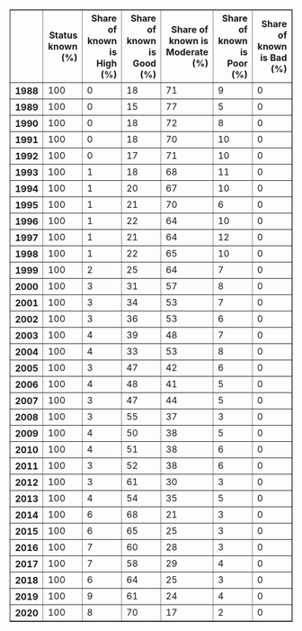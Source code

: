 <table border="1" class="dataframe">
  <thead>
    <tr style="text-align: right;">
      <th></th>
      <th>Status known (%)</th>
      <th>Share of known is High (%)</th>
      <th>Share of known is Good (%)</th>
      <th>Share of known is Moderate (%)</th>
      <th>Share of known is Poor (%)</th>
      <th>Share of known is Bad (%)</th>
    </tr>
  </thead>
  <tbody>
    <tr>
      <th>1988</th>
      <td>100</td>
      <td>0</td>
      <td>18</td>
      <td>71</td>
      <td>9</td>
      <td>0</td>
    </tr>
    <tr>
      <th>1989</th>
      <td>100</td>
      <td>0</td>
      <td>15</td>
      <td>77</td>
      <td>5</td>
      <td>0</td>
    </tr>
    <tr>
      <th>1990</th>
      <td>100</td>
      <td>0</td>
      <td>18</td>
      <td>72</td>
      <td>8</td>
      <td>0</td>
    </tr>
    <tr>
      <th>1991</th>
      <td>100</td>
      <td>0</td>
      <td>18</td>
      <td>70</td>
      <td>10</td>
      <td>0</td>
    </tr>
    <tr>
      <th>1992</th>
      <td>100</td>
      <td>0</td>
      <td>17</td>
      <td>71</td>
      <td>10</td>
      <td>0</td>
    </tr>
    <tr>
      <th>1993</th>
      <td>100</td>
      <td>1</td>
      <td>18</td>
      <td>68</td>
      <td>11</td>
      <td>0</td>
    </tr>
    <tr>
      <th>1994</th>
      <td>100</td>
      <td>1</td>
      <td>20</td>
      <td>67</td>
      <td>10</td>
      <td>0</td>
    </tr>
    <tr>
      <th>1995</th>
      <td>100</td>
      <td>1</td>
      <td>21</td>
      <td>70</td>
      <td>6</td>
      <td>0</td>
    </tr>
    <tr>
      <th>1996</th>
      <td>100</td>
      <td>1</td>
      <td>22</td>
      <td>64</td>
      <td>10</td>
      <td>0</td>
    </tr>
    <tr>
      <th>1997</th>
      <td>100</td>
      <td>1</td>
      <td>21</td>
      <td>64</td>
      <td>12</td>
      <td>0</td>
    </tr>
    <tr>
      <th>1998</th>
      <td>100</td>
      <td>1</td>
      <td>22</td>
      <td>65</td>
      <td>10</td>
      <td>0</td>
    </tr>
    <tr>
      <th>1999</th>
      <td>100</td>
      <td>2</td>
      <td>25</td>
      <td>64</td>
      <td>7</td>
      <td>0</td>
    </tr>
    <tr>
      <th>2000</th>
      <td>100</td>
      <td>3</td>
      <td>31</td>
      <td>57</td>
      <td>8</td>
      <td>0</td>
    </tr>
    <tr>
      <th>2001</th>
      <td>100</td>
      <td>3</td>
      <td>34</td>
      <td>53</td>
      <td>7</td>
      <td>0</td>
    </tr>
    <tr>
      <th>2002</th>
      <td>100</td>
      <td>3</td>
      <td>36</td>
      <td>53</td>
      <td>6</td>
      <td>0</td>
    </tr>
    <tr>
      <th>2003</th>
      <td>100</td>
      <td>4</td>
      <td>39</td>
      <td>48</td>
      <td>7</td>
      <td>0</td>
    </tr>
    <tr>
      <th>2004</th>
      <td>100</td>
      <td>4</td>
      <td>33</td>
      <td>53</td>
      <td>8</td>
      <td>0</td>
    </tr>
    <tr>
      <th>2005</th>
      <td>100</td>
      <td>3</td>
      <td>47</td>
      <td>42</td>
      <td>6</td>
      <td>0</td>
    </tr>
    <tr>
      <th>2006</th>
      <td>100</td>
      <td>4</td>
      <td>48</td>
      <td>41</td>
      <td>5</td>
      <td>0</td>
    </tr>
    <tr>
      <th>2007</th>
      <td>100</td>
      <td>3</td>
      <td>47</td>
      <td>44</td>
      <td>5</td>
      <td>0</td>
    </tr>
    <tr>
      <th>2008</th>
      <td>100</td>
      <td>3</td>
      <td>55</td>
      <td>37</td>
      <td>3</td>
      <td>0</td>
    </tr>
    <tr>
      <th>2009</th>
      <td>100</td>
      <td>4</td>
      <td>50</td>
      <td>38</td>
      <td>5</td>
      <td>0</td>
    </tr>
    <tr>
      <th>2010</th>
      <td>100</td>
      <td>4</td>
      <td>51</td>
      <td>38</td>
      <td>6</td>
      <td>0</td>
    </tr>
    <tr>
      <th>2011</th>
      <td>100</td>
      <td>3</td>
      <td>52</td>
      <td>38</td>
      <td>6</td>
      <td>0</td>
    </tr>
    <tr>
      <th>2012</th>
      <td>100</td>
      <td>3</td>
      <td>61</td>
      <td>30</td>
      <td>3</td>
      <td>0</td>
    </tr>
    <tr>
      <th>2013</th>
      <td>100</td>
      <td>4</td>
      <td>54</td>
      <td>35</td>
      <td>5</td>
      <td>0</td>
    </tr>
    <tr>
      <th>2014</th>
      <td>100</td>
      <td>6</td>
      <td>68</td>
      <td>21</td>
      <td>3</td>
      <td>0</td>
    </tr>
    <tr>
      <th>2015</th>
      <td>100</td>
      <td>6</td>
      <td>65</td>
      <td>25</td>
      <td>3</td>
      <td>0</td>
    </tr>
    <tr>
      <th>2016</th>
      <td>100</td>
      <td>7</td>
      <td>60</td>
      <td>28</td>
      <td>3</td>
      <td>0</td>
    </tr>
    <tr>
      <th>2017</th>
      <td>100</td>
      <td>7</td>
      <td>58</td>
      <td>29</td>
      <td>4</td>
      <td>0</td>
    </tr>
    <tr>
      <th>2018</th>
      <td>100</td>
      <td>6</td>
      <td>64</td>
      <td>25</td>
      <td>3</td>
      <td>0</td>
    </tr>
    <tr>
      <th>2019</th>
      <td>100</td>
      <td>9</td>
      <td>61</td>
      <td>24</td>
      <td>4</td>
      <td>0</td>
    </tr>
    <tr>
      <th>2020</th>
      <td>100</td>
      <td>8</td>
      <td>70</td>
      <td>17</td>
      <td>2</td>
      <td>0</td>
    </tr>
  </tbody>
</table>